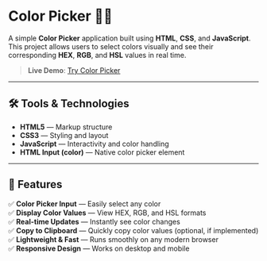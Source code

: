 # Color Picker 🎨🌈

A simple **Color Picker** application built using **HTML**, **CSS**, and **JavaScript**.  
This project allows users to select colors visually and see their corresponding **HEX**, **RGB**, and **HSL** values in real time.

> **Live Demo**: [Try Color Picker](https://flavia3107.github.io/freecodecamp-color-picker/)

---

## 🛠 Tools & Technologies  

- **HTML5** — Markup structure  
- **CSS3** — Styling and layout  
- **JavaScript** — Interactivity and color handling  
- **HTML Input (color)** — Native color picker element  

---

## 📂 Features  

✅ **Color Picker Input** — Easily select any color  
✅ **Display Color Values** — View HEX, RGB, and HSL formats  
✅ **Real-time Updates** — Instantly see color changes  
✅ **Copy to Clipboard** — Quickly copy color values (optional, if implemented)  
✅ **Lightweight & Fast** — Runs smoothly on any modern browser  
✅ **Responsive Design** — Works on desktop and mobile  
